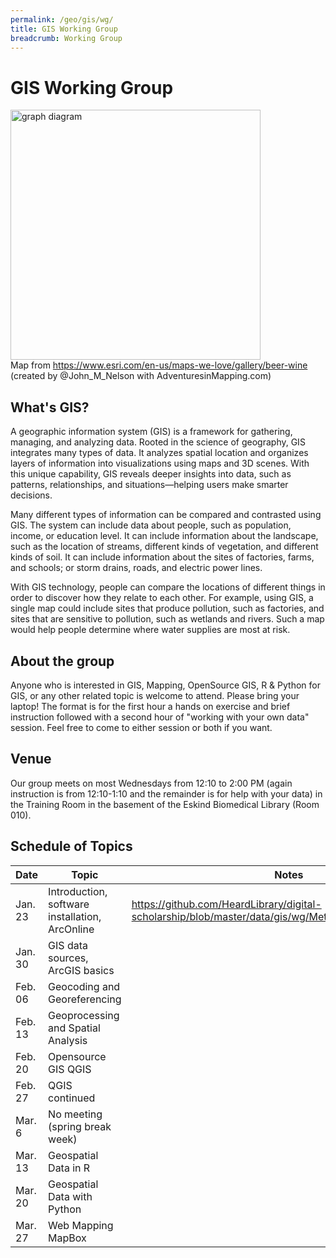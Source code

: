 ```yaml
---
permalink: /geo/gis/wg/
title: GIS Working Group
breadcrumb: Working Group
---
```


# GIS Working Group

<img src="https://adventuresinmapping.files.wordpress.com/2017/02/bivariateupdate.jpg" alt = "graph diagram" style="width:400px" /><br/>
Map from https://www.esri.com/en-us/maps-we-love/gallery/beer-wine (created by @John_M_Nelson with AdventuresinMapping.com)

## What's GIS?

A geographic information system (GIS) is a framework for gathering, managing, and analyzing data. Rooted in the science of geography, GIS integrates many types of data. It analyzes spatial location and organizes layers of information into visualizations using maps and 3D scenes. ​With this unique capability, GIS reveals deeper insights into data, such as patterns, relationships, and situations—helping users make smarter decisions.

Many different types of information can be compared and contrasted using GIS. The system can include data about people, such as population, income, or education level. It can include information about the landscape, such as the location of streams, different kinds of vegetation, and different kinds of soil. It can include information about the sites of factories, farms, and schools; or storm drains, roads, and electric power lines.

With GIS technology, people can compare the locations of different things in order to discover how they relate to each other. For example, using GIS, a single map could include sites that produce pollution, such as factories, and sites that are sensitive to pollution, such as wetlands and rivers. Such a map would help people determine where water supplies are most at risk.

## About the group

Anyone who is interested in GIS, Mapping, OpenSource GIS, R & Python for GIS, or any other related topic is welcome to attend.  Please bring your laptop!  The format is for the first hour a hands on exercise and brief instruction followed with a second hour of "working with your own data" session.  Feel free to come to either session or both if you want.

## Venue

Our group meets on most Wednesdays from 12:10 to 2:00 PM (again instruction is from 12:10-1:10 and the remainder is for help with your data) in the Training Room in the basement of the Eskind Biomedical Library (Room 010).  


## Schedule of Topics

| Date | Topic | Notes |
|------|-------|-------|
| Jan. 23| Introduction, software installation, ArcOnline  | https://github.com/HeardLibrary/digital-scholarship/blob/master/data/gis/wg/Metro_Nashville_Schools.csv |
| Jan. 30 | GIS data sources, ArcGIS basics |   |
| Feb. 06 | Geocoding and Georeferencing |  |
| Feb. 13 | Geoprocessing and Spatial Analysis |  |
| Feb. 20 | Opensource GIS QGIS|  |
| Feb. 27 | QGIS continued |  |
| Mar. 6 | No meeting (spring break week) |  |
| Mar. 13 | Geospatial Data in R |  |
| Mar. 20 | Geospatial Data with Python |  |
| Mar. 27 |Web Mapping MapBox |  | |
